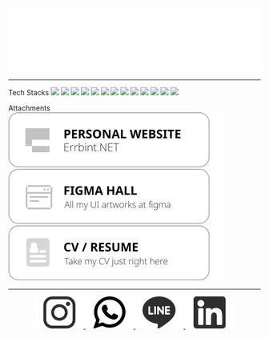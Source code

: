 <div align="center">
    <img src="https://raw.githubusercontent.com/stackoverprof/stackoverprof/main/errbint500.gif" alt="" >
</div>

---

Tech Stacks
![](https://img.shields.io/badge/JAVASCRIPT%20-%23323330.svg?&style=flat&logo=javascript&logoColor=F0DB4F) 
![](https://img.shields.io/badge/PHP%20-%23474A8A.svg?&style=flat&logo=php&logoColor=white) 
![](https://img.shields.io/badge/REACT%20-%232DB2D4.svg?&style=flat&logo=react&logoColor=white) 
![](https://img.shields.io/badge/NEXT%20-%23000000.svg?&style=flat&logo=next.js&logoColor=white) 
![](https://img.shields.io/badge/VUE%20-%234FC08D.svg?&style=flat&logo=vue.js&logoColor=white) 
![](https://img.shields.io/badge/FIGMA%20-%23F24E1E.svg?&style=flat&logo=figma&logoColor=white) 
![](https://img.shields.io/badge/NODE%20-%233C873A.svg?&style=flat&logo=node.js&logoColor=white) 
![](https://img.shields.io/badge/ex_EXPRESS%20-%235f5f5f.svg) 
![](https://img.shields.io/badge/LARAVEL%20-%23FB503B.svg?&style=flat&logo=laravel&logoColor=white) 
![](https://img.shields.io/badge/FIREBASE%20-%23FFA611.svg?&style=flat&logo=firebase&logoColor=white) 
![](https://img.shields.io/badge/MONGODB%20-%235Ca75A.svg?&style=flat&logo=mongodb&logoColor=white) 
![](https://img.shields.io/badge/MYSQL%20-%2300758F.svg?&style=flat&logo=mysql&logoColor=white) 
![](https://img.shields.io/badge/et%20cetera...%20-%23fafafa.svg)

Attachments
[![Foo](https://raw.githubusercontent.com/stackoverprof/stackoverprof/main/btn1.svg)](http://errbint.net/)
[![Foo](https://raw.githubusercontent.com/stackoverprof/stackoverprof/main/btn2.svg)](https://bit.ly/er-figma) 
[![Foo](https://raw.githubusercontent.com/stackoverprof/stackoverprof/main/btn3.svg)](https://drive.google.com/drive/folders/1NrqRHTAxg_E43Q3-bFoplH-FD24TKeV4?usp=sharing)

------

<div align="center">
    <a href="https://instagram.com/errbint">
        <img src="https://raw.githubusercontent.com/stackoverprof/stackoverprof/main/ig.svg" alt="">
    </a>  
    <a href="https://wa.me/628988355006">
        <img src="https://raw.githubusercontent.com/stackoverprof/stackoverprof/main/whatsapp.svg" alt="">
    </a>  
    <a href="https://line.me/ti/p/FwXuuM_qrV">
        <img src="https://raw.githubusercontent.com/stackoverprof/stackoverprof/main/line.svg" alt="">
    </a>  
    <a href="https://www.linkedin.com/in/r-bintang-bagus-putra-angkasa-41a6b1188">
        <img src="https://raw.githubusercontent.com/stackoverprof/stackoverprof/main/linkedin.svg" alt="">
    </a>
</div>